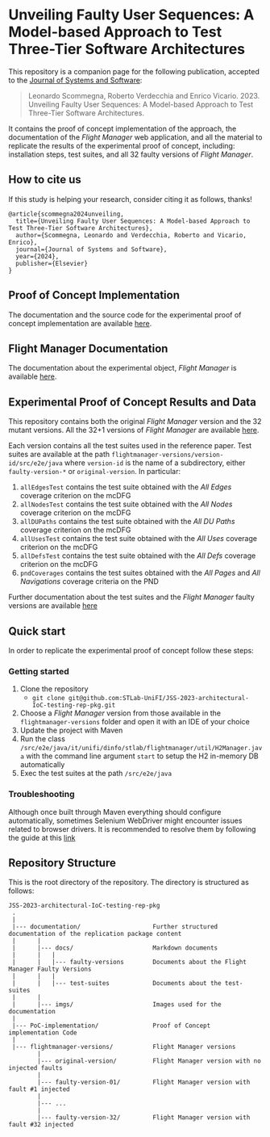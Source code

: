 # Unveiling Faulty User Sequences: A Model-based Approach to Test Three-Tier Software Architectures

This repository is a companion page for the following publication, accepted to the [Journal of Systems and Software](https://www.sciencedirect.com/journal/journal-of-systems-and-software):
> Leonardo Scommegna, Roberto Verdecchia and Enrico Vicario. 2023. Unveiling Faulty User Sequences: A Model-based Approach to Test Three-Tier Software Architectures.

It contains the proof of concept implementation of the approach, the documentation of the _Flight Manager_ web application, and all the material to replicate the results of the experimental proof of concept, including:
installation steps, test suites, and all 32 faulty versions of _Flight Manager_.

## How to cite us
 
If this study is helping your research, consider citing it as follows, thanks!

```
@article{scommegna2024unveiling,
  title={Unveiling Faulty User Sequences: A Model-based Approach to Test Three-Tier Software Architectures},
  author={Scommegna, Leonardo and Verdecchia, Roberto and Vicario, Enrico},
  journal={Journal of Systems and Software},
  year={2024},
  publisher={Elsevier}
}
```

## Proof of Concept Implementation

The documentation and the source code for the experimental proof of concept implementation are available [here](PoC-implementation).

## Flight Manager Documentation

The documentation about the experimental object, _Flight Manager_ is available [here](documentation/docs/flight-manager.md).



## Experimental Proof of Concept Results and Data


This repository contains both the original _Flight Manager_ version and the 32 mutant versions.
All the 32+1 versions of _Flight Manager_ are available [here](flightmanager-versions).

Each version contains all the test suites used in the reference paper.
Test suites are available at the path `flightmanager-versions/version-id/src/e2e/java` where `version-id` is the name of a subdirectory, either `faulty-version-*` or `original-version`.
In particular:
1. `allEdgesTest` contains the test suite obtained with the _All Edges_ coverage criterion on the mcDFG
2. `allNodesTest` contains the test suite obtained with the _All Nodes_ coverage criterion on the mcDFG
3. `allDUPaths` contains the test suite obtained with the _All DU Paths_ coverage criterion on the mcDFG
4. `allUsesTest` contains the test suite obtained with the _All Uses_ coverage criterion on the mcDFG
5. `allDefsTest` contains the test suite obtained with the _All Defs_ coverage criterion on the mcDFG
6. `pndCoverages` contains the test suites obtained with the _All Pages_ and _All Navigations_ coverage criteria on the PND

Further documentation about the test suites and the _Flight Manager_ faulty versions are available [here](documentation/docs/experimental-proof-of-concept.md)


## Quick start

In order to replicate the experimental proof of concept follow these steps:

### Getting started

1. Clone the repository 
   - `git clone git@github.com:STLab-UniFI/JSS-2023-architectural-IoC-testing-rep-pkg.git`
2. Choose a _Flight Manager_ version from those available in the `flightmanager-versions` folder and open it with an IDE of your choice
3. Update the project with Maven
4. Run the class `/src/e2e/java/it/unifi/dinfo/stlab/flightmanager/util/H2Manager.java` with the command line argument `start` to setup the H2 in-memory DB automatically
5. Exec the test suites at the path  `/src/e2e/java`

### Troubleshooting

Although once built through Maven everything should configure automatically, sometimes Selenium WebDriver might encounter issues related to browser drivers. It is recommended to resolve them by following the guide at this [link](https://www.selenium.dev/documentation/webdriver/drivers/)

## Repository Structure
This is the root directory of the repository. The directory is structured as follows:

    JSS-2023-architectural-IoC-testing-rep-pkg
     .
     |
     |--- documentation/                    Further structured documentation of the replication package content
     |      |
     |      |--- docs/                      Markdown documents
     |      |   |
     |      |   |--- faulty-versions        Documents about the Flight Manager Faulty Versions
     |      |   |
     |      |   |--- test-suites            Documents about the test-suites
     |      |
     |      |--- imgs/                      Images used for the documentation
     |
     |--- PoC-implementation/               Proof of Concept implementation Code
     |
     |--- flightmanager-versions/           Flight Manager versions
            |
            |--- original-version/          Flight Manager version with no injected faults      
            |
            |--- faulty-version-01/         Flight Manager version with fault #1 injected      
            |
            |--- ...                        
            |
            |--- faulty-version-32/         Flight Manager version with fault #32 injected
